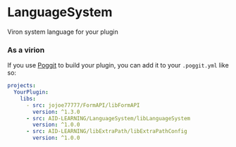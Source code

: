 # LanguageSystem
Viron system language for your plugin

### As a virion

If you use [Poggit](https://poggit.pmmp.io) to build your plugin, you can add it to your `.poggit.yml` like so:

```yml
projects:
  YourPlugin:
    libs:
      - src: jojoe77777/FormAPI/libFormAPI 
        version: ^1.3.0
      - src: AID-LEARNING/LanguageSystem/libLanguageSystem
        version: ^1.0.0
      - src: AID-LEARNING/libExtraPath/libExtraPathConfig
        version: ^1.0.0
```

